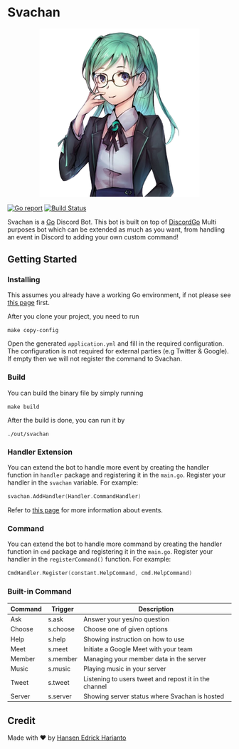 # Svachan

<p align="center"><img src="assets/svachan.png" width="360"></p>

[![Go report](http://goreportcard.com/badge/svakode/svachan)](http://goreportcard.com/report/svakode/svachan) [![Build Status](https://travis-ci.org/svakode/svachan.svg?branch=master)](https://travis-ci.org/svakode/svachan)

Svachan is a [Go](https://golang.org/) Discord Bot. This bot is built on top of [DiscordGo](https://github.com/bwmarrin/discordgo) Multi purposes bot which can be extended 
as much as you want, from handling an event in Discord to adding your own custom command!

## Getting Started

### Installing

This assumes you already have a working Go environment, if not please see
[this page](https://golang.org/doc/install) first.

After you clone your project, you need to run
```
make copy-config
``` 

Open the generated `application.yml` and fill in the required configuration. The configuration is
not required for external parties (e.g Twitter & Google). If empty then we will not register the command to Svachan. 

### Build

You can build the binary file by simply running

```
make build
```

After the build is done, you can run it by 

```
./out/svachan
```

### Handler Extension

You can extend the bot to handle more event by creating the handler function in `handler` package and registering it in the `main.go`. 
Register your handler in the `svachan` variable. For example:

```go
svachan.AddHandler(Handler.CommandHandler)
```

Refer to [this page](https://discord.com/developers/docs/topics/gateway#commands-and-events) for more information about events.

### Command

You can extend the bot to handle more command by creating the handler function in `cmd` package and registering it in the `main.go`. 
Register your handler in the `registerCommand()` function. For example:

```go
CmdHandler.Register(constant.HelpCommand, cmd.HelpCommand)
```

### Built-in Command

| Command     | Trigger     | Description |
| ----------- | ----------- | ----------- |
| Ask         | s.ask       | Answer your yes/no question|
| Choose      | s.choose    | Choose one of given options|
| Help        | s.help      | Showing instruction on how to use |
| Meet        | s.meet      | Initiate a Google Meet with your team |
| Member      | s.member    | Managing your member data in the server |
| Music       | s.music     | Playing music in your server |
| Tweet       | s.tweet     | Listening to users tweet and repost it in the channel |
| Server      | s.server    | Showing server status where Svachan is hosted |

## Credit

Made with :heart: by [Hansen Edrick Harianto](https://github.com/hansenedrickh)